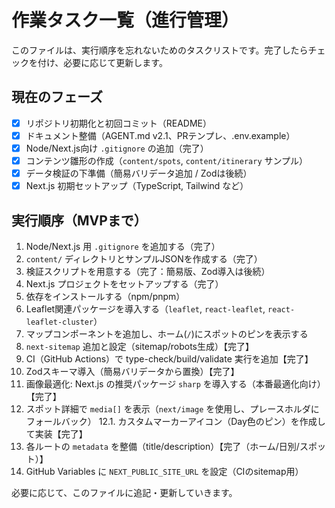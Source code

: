 # 作業タスク一覧（進行管理）

このファイルは、実行順序を忘れないためのタスクリストです。完了したらチェックを付け、必要に応じて更新します。

## 現在のフェーズ
- [x] リポジトリ初期化と初回コミット（README）
- [x] ドキュメント整備（AGENT.md v2.1、PRテンプレ、.env.example）
- [x] Node/Next.js向け `.gitignore` の追加（完了）
- [x] コンテンツ雛形の作成（`content/spots`, `content/itinerary` サンプル）
- [x] データ検証の下準備（簡易バリデータ追加 / Zodは後続）
- [x] Next.js 初期セットアップ（TypeScript, Tailwind など）

## 実行順序（MVPまで）
1. Node/Next.js 用 `.gitignore` を追加する（完了）
2. `content/` ディレクトリとサンプルJSONを作成する（完了）
3. 検証スクリプトを用意する（完了：簡易版、Zod導入は後続）
4. Next.js プロジェクトをセットアップする（完了）
5. 依存をインストールする（npm/pnpm）
6. Leaflet関連パッケージを導入する（`leaflet`, `react-leaflet`, `react-leaflet-cluster`）
7. マップコンポーネントを追加し、ホーム(`/`)にスポットのピンを表示する
8. `next-sitemap` 追加と設定（sitemap/robots生成）【完了】
9. CI（GitHub Actions）で type-check/build/validate 実行を追加【完了】
10. Zodスキーマ導入（簡易バリデータから置換）【完了】
11. 画像最適化: Next.js の推奨パッケージ `sharp` を導入する（本番最適化向け）【完了】
12. スポット詳細で `media[]` を表示（`next/image` を使用し、プレースホルダにフォールバック）
12.1. カスタムマーカーアイコン（Day色のピン）を作成して実装【完了】
13. 各ルートの `metadata` を整備（title/description）【完了（ホーム/日別/スポット）】
14. GitHub Variables に `NEXT_PUBLIC_SITE_URL` を設定（CIのsitemap用）

必要に応じて、このファイルに追記・更新していきます。
